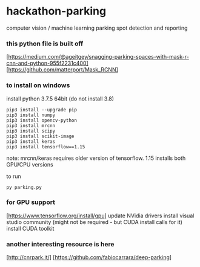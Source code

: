 # hackathon-parking
computer vision / machine learning parking spot detection and reporting

### this python file is built off
[https://medium.com/@ageitgey/snagging-parking-spaces-with-mask-r-cnn-and-python-955f2231c400]
[https://github.com/matterport/Mask_RCNN]

### to install on windows
install python 3.7.5 64bit (do not install 3.8)
```
pip3 install --upgrade pip
pip3 install numpy
pip3 install opencv-python
pip3 install mrcnn
pip3 install scipy
pip3 install scikit-image
pip3 install keras
pip3 install tensorflow==1.15
```
note: mrcnn/keras requires older version of tensorflow. 1.15 installs both GPU/CPU versions

to run
```
py parking.py
```

### for GPU support
[https://www.tensorflow.org/install/gpu]
update NVidia drivers
install visual studio community  (might not be required - but CUDA install calls for it)
install CUDA toolkit


### another interesting resource is here
[http://cnrpark.it/]
[https://github.com/fabiocarrara/deep-parking]
